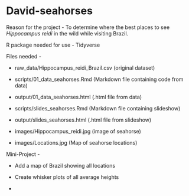 # David-seahorses

Reason for the project - To determine where the best places to see _Hippocampus reidi_ in the wild while visiting Brazil.

R package needed for use - Tidyverse

Files needed - 

  - raw_data/Hippocampus_reidi_Brazil.csv (original dataset)
  
  - scripts/01_data_seahorses.Rmd (Markdown file containing code from data)
  
  - output/01_data_seahorses.html (.html file from data)
  
  - scripts/slides_seahorses.Rmd (Markdown file containing slideshow)
  
  - output/slides_seahorses.html (.html file from slideshow)

  - images/Hippocampus_reidi.jpg (image of seahorse)
  
  - images/Locations.jpg (Map of seahorse locations)
  
  
  Mini-Project -
  
   - Add a map of Brazil showing all locations 
   
   - Create whisker plots of all average heights
   
   -
   
